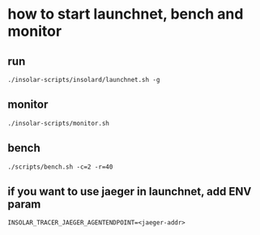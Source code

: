 # how to start launchnet, bench and monitor

## run

    ./insolar-scripts/insolard/launchnet.sh -g

## monitor

    ./insolar-scripts/monitor.sh

## bench

    ./scripts/bench.sh -c=2 -r=40

## if you want to use jaeger in launchnet, add ENV param

	INSOLAR_TRACER_JAEGER_AGENTENDPOINT=<jaeger-addr>
